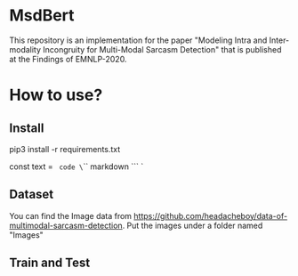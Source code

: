 # MsdBert
This repository is an implementation for the paper "Modeling Intra and Inter-modality Incongruity for Multi-Modal Sarcasm Detection" that is published at the Findings of EMNLP-2020.

# How to use?
## Install
pip3 install -r requirements.txt

const text = `
code
\`\`\`
markdown
\`\`\`
`
## Dataset
You can find the Image data from https://github.com/headacheboy/data-of-multimodal-sarcasm-detection.
Put the images under a folder named "Images"

## Train and Test




